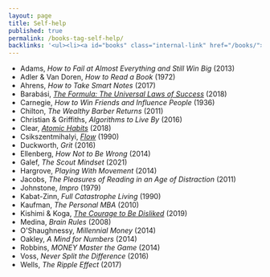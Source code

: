 ```yaml
---
layout: page
title: Self-help
published: true
permalink: /books-tag-self-help/
backlinks: '<ul><li><a id="books" class="internal-link" href="/books/">Books</a></li></ul>'
---
```


* Adams, _How to Fail at Almost Everything and Still Win Big_ (2013) 
* Adler & Van Doren, _How to Read a Book_ (1972) 
* Ahrens, _How to Take Smart Notes_ (2017) 
* Barabási, _<a id="barabasi-the-formula" class="internal-link" href="/barabasi-the-formula/">The Formula: The Universal Laws of Success</a>_ (2018) 
* Carnegie, _How to Win Friends and Influence People_ (1936) 
* Chilton, _The Wealthy Barber Returns_ (2011) 
* Christian & Griffiths, _Algorithms to Live By_ (2016) 
* Clear, _<a id="clear-atomic-habits" class="internal-link" href="/clear-atomic-habits/">Atomic Habits</a>_ (2018) 
* Csikszentmihalyi, _<a id="csikszentmihalyi-flow" class="internal-link" href="/csikszentmihalyi-flow/">Flow</a>_ (1990) 
* Duckworth, _Grit_ (2016) 
* Ellenberg, _How Not to Be Wrong_ (2014) 
* Galef, _The Scout Mindset_ (2021) 
* Hargrove, _Playing With Movement_ (2014) 
* Jacobs, _The Pleasures of Reading in an Age of Distraction_ (2011) 
* Johnstone, _Impro_ (1979) 
* Kabat-Zinn, _Full Catastrophe Living_ (1990) 
* Kaufman, _The Personal MBA_ (2010) 
* Kishimi & Koga, _<a id="kishimi-koga-courage" class="internal-link" href="/kishimi-koga-courage/">The Courage to Be Disliked</a>_ (2019) 
* Medina, _Brain Rules_ (2008) 
* O'Shaughnessy, _Millennial Money_ (2014) 
* Oakley, _A Mind for Numbers_ (2014) 
* Robbins, _MONEY Master the Game_ (2014) 
* Voss, _Never Split the Difference_ (2016) 
* Wells, _The Ripple Effect_ (2017) 
